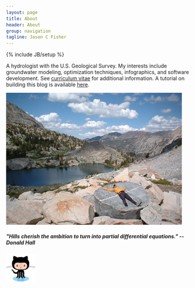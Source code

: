 ```yaml
---
layout: page
title: About
header: About
group: navigation
tagline: Jason C Fisher
---
```

{% include JB/setup %}

A hydrologist with the U.S. Geological Survey. 
My interests include groundwater modeling, optimization techniques, 
infographics, and software development. See [curriculum vitae](/vitae.html) for
additional information. A tutorial on building this blog is available 
[here](/lessons/2012/05/30/jekyll-build-on-windows/).

![center](/figs/tower.jpg) 
##### "Hills cherish the ambition to turn into partial differential equations." --Donald Hall

[![center](/figs/github.png)](https://github.com/jfisher-usgs)
